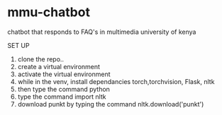 # mmu-chatbot
chatbot that responds to FAQ's in multimedia university of kenya


SET UP
1. clone the repo..
2. create a virtual environment 
3. activate the virtual environment
4. while in the venv, install dependancies  torch,torchvision, Flask, nltk
5. then type the command python
6. type the command import nltk
7. download punkt by typing the command nltk.download('punkt') 
